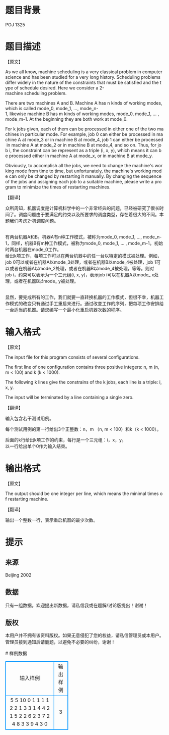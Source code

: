 # 

 
 # 题目背景 
<p>POJ&nbsp;1325</p> 

 
 # 题目描述 
<p>【原文】</p>

<p>As&nbsp;we&nbsp;all&nbsp;know,&nbsp;machine&nbsp;scheduling&nbsp;is&nbsp;a&nbsp;very&nbsp;classical&nbsp;problem&nbsp;in&nbsp;computer&nbsp;science&nbsp;and&nbsp;has&nbsp;been&nbsp;studied&nbsp;for&nbsp;a&nbsp;very&nbsp;long&nbsp;history.&nbsp;Scheduling&nbsp;problems&nbsp;differ&nbsp;widely&nbsp;in&nbsp;the&nbsp;nature&nbsp;of&nbsp;the&nbsp;constraints&nbsp;that&nbsp;must&nbsp;be&nbsp;satisfied&nbsp;and&nbsp;the&nbsp;type&nbsp;of&nbsp;schedule&nbsp;desired.&nbsp;Here&nbsp;we&nbsp;consider&nbsp;a&nbsp;2-machine&nbsp;scheduling&nbsp;problem.</p>

<p>There&nbsp;are&nbsp;two&nbsp;machines&nbsp;A&nbsp;and&nbsp;B.&nbsp;Machine&nbsp;A&nbsp;has&nbsp;n&nbsp;kinds&nbsp;of&nbsp;working&nbsp;modes,&nbsp;which&nbsp;is&nbsp;called&nbsp;mode_0,&nbsp;mode_1,&nbsp;...,&nbsp;mode_n-1,&nbsp;likewise&nbsp;machine&nbsp;B&nbsp;has&nbsp;m&nbsp;kinds&nbsp;of&nbsp;working&nbsp;modes,&nbsp;mode_0,&nbsp;mode_1,&nbsp;...&nbsp;,&nbsp;mode_m-1.&nbsp;At&nbsp;the&nbsp;beginning&nbsp;they&nbsp;are&nbsp;both&nbsp;work&nbsp;at&nbsp;mode_0.</p>

<p>For&nbsp;k&nbsp;jobs&nbsp;given,&nbsp;each&nbsp;of&nbsp;them&nbsp;can&nbsp;be&nbsp;processed&nbsp;in&nbsp;either&nbsp;one&nbsp;of&nbsp;the&nbsp;two&nbsp;machines&nbsp;in&nbsp;particular&nbsp;mode.&nbsp;For&nbsp;example,&nbsp;job&nbsp;0&nbsp;can&nbsp;either&nbsp;be&nbsp;processed&nbsp;in&nbsp;machine&nbsp;A&nbsp;at&nbsp;mode_3&nbsp;or&nbsp;in&nbsp;machine&nbsp;B&nbsp;at&nbsp;mode_4,&nbsp;job&nbsp;1&nbsp;can&nbsp;either&nbsp;be&nbsp;processed&nbsp;in&nbsp;machine&nbsp;A&nbsp;at&nbsp;mode_2&nbsp;or&nbsp;in&nbsp;machine&nbsp;B&nbsp;at&nbsp;mode_4,&nbsp;and&nbsp;so&nbsp;on.&nbsp;Thus,&nbsp;for&nbsp;job&nbsp;i,&nbsp;the&nbsp;constraint&nbsp;can&nbsp;be&nbsp;represent&nbsp;as&nbsp;a&nbsp;triple&nbsp;(i,&nbsp;x,&nbsp;y),&nbsp;which&nbsp;means&nbsp;it&nbsp;can&nbsp;be&nbsp;processed&nbsp;either&nbsp;in&nbsp;machine&nbsp;A&nbsp;at&nbsp;mode_x,&nbsp;or&nbsp;in&nbsp;machine&nbsp;B&nbsp;at&nbsp;mode_y.</p>

<p>Obviously,&nbsp;to&nbsp;accomplish&nbsp;all&nbsp;the&nbsp;jobs,&nbsp;we&nbsp;need&nbsp;to&nbsp;change&nbsp;the&nbsp;machine&#39;s&nbsp;working&nbsp;mode&nbsp;from&nbsp;time&nbsp;to&nbsp;time,&nbsp;but&nbsp;unfortunately,&nbsp;the&nbsp;machine&#39;s&nbsp;working&nbsp;mode&nbsp;can&nbsp;only&nbsp;be&nbsp;changed&nbsp;by&nbsp;restarting&nbsp;it&nbsp;manually.&nbsp;By&nbsp;changing&nbsp;the&nbsp;sequence&nbsp;of&nbsp;the&nbsp;jobs&nbsp;and&nbsp;assigning&nbsp;each&nbsp;job&nbsp;to&nbsp;a&nbsp;suitable&nbsp;machine,&nbsp;please&nbsp;write&nbsp;a&nbsp;program&nbsp;to&nbsp;minimize&nbsp;the&nbsp;times&nbsp;of&nbsp;restarting&nbsp;machines.</p>

<p>【翻译】</p>

<p>众所周知，机器调度是计算机科学中的一个非常经典的问题，已经被研究了很长时间了。调度问题由于要满足的约束以及所要求的调度类型，存在着很大的不同。本题我们考虑2-机调度问题。</p>

<p><br />
有两台机器A和B。机器A有n种工作模式，被称为mode_0,&nbsp;mode_1,&nbsp;...,&nbsp;mode_n-1，同样，机器B有m种工作模式，被称为mode_0,&nbsp;mode_1,&nbsp;...&nbsp;,&nbsp;mode_m-1。初始时两台机器在mode_0工作。<br />
给出k项工作，每项工作可以在两台机器中的任一台以特定的模式被处理。例如，job&nbsp;0可以或者在机器A以mode_3处理，或者在机器B以mode_4被处理，job&nbsp;1可以或者在机器A以mode_2处理，或者在机器B以mode_4被处理，等等。则对job&nbsp;i，约束可以表示为一个三元组(i,&nbsp;x,&nbsp;y)，表示job&nbsp;i可以在机器A以mode_&nbsp;x处理，或者在机器B以mode_&nbsp;y被处理。</p>

<p><br />
显然，要完成所有的工作，我们就要一直转换机器的工作模式，但很不幸，机器工作模式的改变只有通过手工重启来进行。通过改变工作的序列，把每项工作安排给一台适当的机器。请您编写一个最小化重启机器次数的程序。</p> 

 
 # 输入格式 
<p>【原文】</p>

<p>The&nbsp;input&nbsp;file&nbsp;for&nbsp;this&nbsp;program&nbsp;consists&nbsp;of&nbsp;several&nbsp;configurations.&nbsp;</p>

<p>The&nbsp;first&nbsp;line&nbsp;of&nbsp;one&nbsp;configuration&nbsp;contains&nbsp;three&nbsp;positive&nbsp;integers:&nbsp;n,&nbsp;m&nbsp;(n,&nbsp;m&nbsp;&lt;&nbsp;100)&nbsp;and&nbsp;k&nbsp;(k&nbsp;&lt;&nbsp;1000).&nbsp;</p>

<p>The&nbsp;following&nbsp;k&nbsp;lines&nbsp;give&nbsp;the&nbsp;constrains&nbsp;of&nbsp;the&nbsp;k&nbsp;jobs,&nbsp;each&nbsp;line&nbsp;is&nbsp;a&nbsp;triple:&nbsp;i,&nbsp;x,&nbsp;y.&nbsp;</p>

<p>The&nbsp;input&nbsp;will&nbsp;be&nbsp;terminated&nbsp;by&nbsp;a&nbsp;line&nbsp;containing&nbsp;a&nbsp;single&nbsp;zero.</p>

<p>【翻译】</p>

<p>输入包含若干测试用例。</p>

<p>每个测试用例的第一行给出3个正整数：n，m&nbsp;（n,&nbsp;m&nbsp;&lt;&nbsp;100）和k（k&nbsp;&lt;&nbsp;1000）。</p>

<p>后面的k行给出k项工作的约束，每行是一个三元组：i，x，y。<br />
以一行给出单个0作为输入结束。</p> 

 
 # 输出格式 
<p>【原文】</p>

<p>The&nbsp;output&nbsp;should&nbsp;be&nbsp;one&nbsp;integer&nbsp;per&nbsp;line,&nbsp;which&nbsp;means&nbsp;the&nbsp;minimal&nbsp;times&nbsp;of&nbsp;restarting&nbsp;machine.</p>

<p>【翻译】</p>

<p>输出一个整数一行，表示重启机器的最少次数。</p> 

 
 # 提示 
<h2>来源&nbsp;</h2>

<p>Beijing&nbsp;2002</p>

<h2>数据</h2>

<p>只有一组数据。欢迎提出新数据，请私信我或在题解/讨论版提出！谢谢！</p>

<h2>版权</h2>

<p style="line-height: 20.8px;">本用户并不拥有该资料版权。如果无意侵犯了您的权益，请私信管理员或本用户。管理员接到通知后请删题，以避免不必要的纠纷，谢谢！</p> 
# 样例数据
<style>
        table,table tr th, table tr td { border:1px solid #0094ff; }
        table { width: 200px; min-height: 25px; line-height: 25px; text-align: center; border-collapse: collapse;}   
    </style>
<table>
	<tr>
		<td>输入样例</td>
		<td>输出样例</td>
	</tr>
<tr><td>5 5 10
0 1 1
1 1 2
2 1 3
3 1 4
4 2 1
5 2 2
6 2 3
7 2 4
8 3 3
9 4 3
0</td><td>3</td></tr></table>
